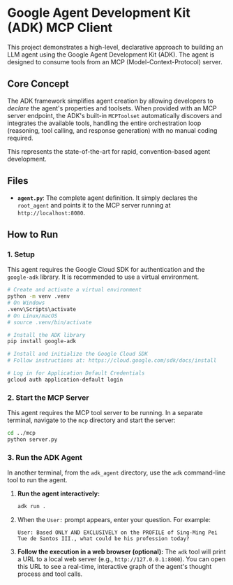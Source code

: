 # Google Agent Development Kit (ADK) MCP Client

This project demonstrates a high-level, declarative approach to building an LLM agent using the Google Agent Development Kit (ADK). The agent is designed to consume tools from an MCP (Model-Context-Protocol) server.

## Core Concept

The ADK framework simplifies agent creation by allowing developers to *declare* the agent's properties and toolsets. When provided with an MCP server endpoint, the ADK's built-in `MCPToolset` automatically discovers and integrates the available tools, handling the entire orchestration loop (reasoning, tool calling, and response generation) with no manual coding required.

This represents the state-of-the-art for rapid, convention-based agent development.

## Files

- **`agent.py`**: The complete agent definition. It simply declares the `root_agent` and points it to the MCP server running at `http://localhost:8080`.

## How to Run

### 1. Setup
This agent requires the Google Cloud SDK for authentication and the `google-adk` library. It is recommended to use a virtual environment.

```bash
# Create and activate a virtual environment
python -m venv .venv
# On Windows
.venv\Scripts\activate
# On Linux/macOS
# source .venv/bin/activate

# Install the ADK library
pip install google-adk

# Install and initialize the Google Cloud SDK
# Follow instructions at: https://cloud.google.com/sdk/docs/install

# Log in for Application Default Credentials
gcloud auth application-default login
```

### 2. Start the MCP Server
This agent requires the MCP tool server to be running. In a separate terminal, navigate to the `mcp` directory and start the server:
```bash
cd ../mcp
python server.py
```

### 3. Run the ADK Agent
In another terminal, from the `adk_agent` directory, use the `adk` command-line tool to run the agent.

1.  **Run the agent interactively:**
    ```bash
    adk run .
    ```
2.  When the `User:` prompt appears, enter your question. For example:
    ```
    User: Based ONLY AND EXCLUSIVELY on the PROFILE of Sing-Ming Pei Tue de Santos III., what could be his profession today?
    ```

3.  **Follow the execution in a web browser (optional):** The `adk` tool will print a URL to a local web server (e.g., `http://127.0.0.1:8000`). You can open this URL to see a real-time, interactive graph of the agent's thought process and tool calls.
